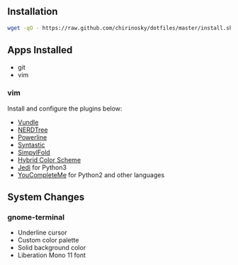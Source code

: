 ## Installation ##
```bash
wget -qO - https://raw.github.com/chirinosky/dotfiles/master/install.sh |bash
```
## Apps Installed ##
* git
* vim

### vim ###
Install and configure the plugins below:
* [Vundle](https://github.com/gmarik/Vundle.vim)
* [NERDTree](https://github.com/scrooloose/nerdtree)
* [Powerline](https://github.com/Lokaltog/powerline)
* [Syntastic](https://github.com/scrooloose/syntastic)
* [SimpylFold](https://github.com/tmhedberg/SimpylFold)
* [Hybrid Color Scheme](https://github.com/w0ng/vim-hybrid)
* [Jedi](https://github.com/davidhalter/jedi-vim) for Python3
* [YouCompleteMe](https://github.com/Valloric/YouCompleteMe) for Python2 and other languages

## System Changes ##

### gnome-terminal ###
* Underline cursor
* Custom color palette
* Solid background color
* Liberation Mono 11 font
